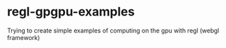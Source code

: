 # regl-gpgpu-examples
Trying to create simple examples of computing on the gpu with regl (webgl framework)
